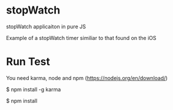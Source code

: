 # stopWatch
stopWatch applicaiton in pure JS

Example of a stopWatch timer similiar to that found on the iOS


# Run Test

You need karma, node and npm (https://nodejs.org/en/download/)

$ npm install -g karma

$ npm install



